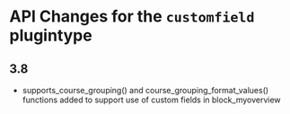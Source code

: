 # API Changes for the `customfield` plugintype

## 3.8

- supports_course_grouping() and course_grouping_format_values() functions added to support use of custom fields in block_myoverview
